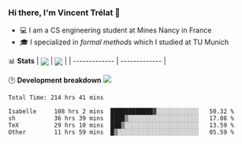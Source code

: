 ### Hi there, I'm Vincent Trélat 👋
 - 💻 I am a CS engineering student at Mines Nancy in France
 - 🎓 I specialized in *formal methods* which I studied at TU Munich

📊 **Stats**
| <img align="center" src="https://readme-stats.clckblog.space/api?username=VTrelat&show_icons=true&include_all_commits=true&theme=tokyonight&hide_border=true" /> | <img align="center" src="https://readme-stats.clckblog.space/api/top-langs/?username=VTrelat&layout=compact&theme=tokyonight&hide_border=true" /> |
| ------------- | ------------- |

🕑 **Development breakdown** ![](https://wakatime.com/badge/user/8d0110fb-6b70-4990-ab86-45c404715c2b.svg)
<!--START_SECTION:waka-->

```text
Total Time: 214 hrs 41 mins

Isabelle     108 hrs 2 mins  ████████████▓░░░░░░░░░░░░   50.32 %
sh           36 hrs 39 mins  ████▒░░░░░░░░░░░░░░░░░░░░   17.08 %
TeX          29 hrs 10 mins  ███▒░░░░░░░░░░░░░░░░░░░░░   13.59 %
Other        11 hrs 59 mins  █▒░░░░░░░░░░░░░░░░░░░░░░░   05.59 %
```

<!--END_SECTION:waka-->
